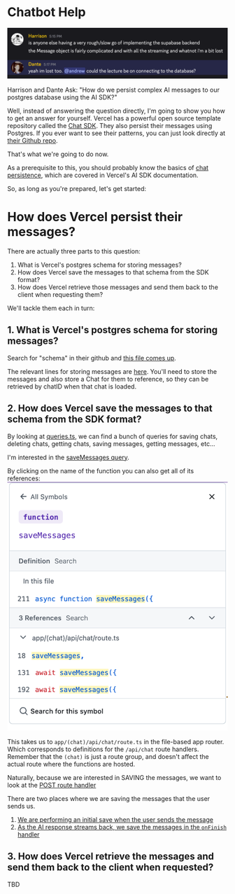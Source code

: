 # Chatbot Help

![Help](help.png)

Harrison and Dante Ask:
"How do we persist complex AI messages to our postgres database using the AI SDK?"


Well, instead of answering the question directly, I'm going to show you how to get an answer for yourself. Vercel has a powerful open source template repository called the [Chat SDK](https://chat-sdk.dev/). They also persist their messages using Postgres. If you ever want to see their patterns, you can just look directly at [their Github repo](https://github.com/vercel/ai-chatbot).

That's what we're going to do now.

As a prerequisite to this, you should probably know the basics of [chat persistence](https://ai-sdk.dev/docs/ai-sdk-ui/chatbot-message-persistence), which are covered in Vercel's AI SDK documentation.

So, as long as you're prepared, let's get started:

# How does Vercel persist their messages?

There are actually three parts to this question:

1. What is Vercel's postgres schema for storing messages?
2. How does Vercel save the messages to that schema from the SDK format?
3. How does Vercel retrieve those messages and send them back to the client when requesting them?


We'll tackle them each in turn:

## 1. What is Vercel's postgres schema for storing messages?

Search for "schema" in their github and [this file comes up](https://github.com/vercel/ai-chatbot/blob/7d8e71383f55c766ca575da2cac0a8d89283c031/lib/db/schema.ts).

The relevant lines for storing messages are [here](https://github.com/vercel/ai-chatbot/blob/7d8e71383f55c766ca575da2cac0a8d89283c031/lib/db/schema.ts#L50-L59). You'll need to store the messages and also store a Chat for them to reference, so they can be retrieved by chatID when that chat is loaded.


## 2. How does Vercel save the messages to that schema from the SDK format?

By looking at [queries.ts](https://github.com/vercel/ai-chatbot/blob/7d8e71383f55c766ca575da2cac0a8d89283c031/lib/db/queries.ts), we can find a bunch of queries for saving chats, deleting chats, getting chats, saving messages, getting messages, etc...

I'm interested in the [saveMessages query](https://github.com/vercel/ai-chatbot/blob/7d8e71383f55c766ca575da2cac0a8d89283c031/lib/db/queries.ts#L211-L221).

By clicking on the name of the function you can also get all of its references:
![references](references.png)

This takes us to `app/(chat)/api/chat/route.ts` in the file-based app router. Which corresponds to definitions for the `/api/chat` route handlers.  Remember that the `(chat)` is just a route group, and doesn't affect the actual route where the functions are hosted.

Naturally, because we are interested in SAVING the messages, we want to look at the [POST route handler](https://github.com/vercel/ai-chatbot/blob/7d8e71383f55c766ca575da2cac0a8d89283c031/app/(chat)/api/chat/route.ts#L64)

There are two places where we are saving the messages that the user sends us.

1. [We are performing an initial save when the user sends the message](https://github.com/vercel/ai-chatbot/blob/7d8e71383f55c766ca575da2cac0a8d89283c031/app/(chat)/api/chat/route.ts#L131-L142)
2. [As the AI response streams back, we save the messages in the `onFinish` handler](https://github.com/vercel/ai-chatbot/blob/7d8e71383f55c766ca575da2cac0a8d89283c031/app/(chat)/api/chat/route.ts#L192-L204)


## 3. How does Vercel retrieve the messages and send them back to the client when requested?

TBD